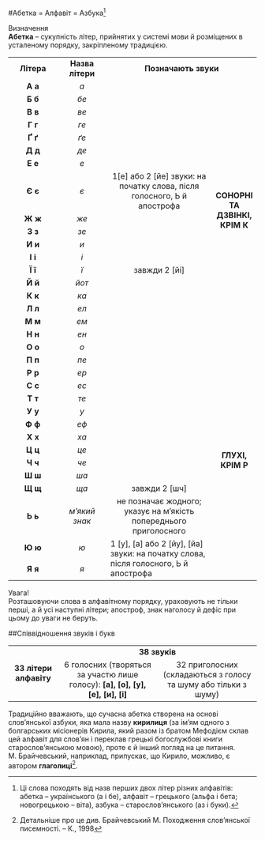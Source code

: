 #Абетка = Алфавіт = Азбука[^1]

<div class="eoz-wrap">
<span class="eoz">Визначення</span>
<div class="eoz-text">
<b>Абетка</b> – сукупність літер, прийнятих у системі мови й розміщених в усталеному порядку, закріпленому традицією.
</div>
</div>

<table style="display:block;">
<col width="22.5%">
<col width="22.5%">
<col width="50%">
<col width="5%">
  <tr>
  <td><center><b>Літера</b></center></td>
  <td><center><b>Назва літери</b></center></td>
  <td colspan="2"><center><b>Позначають звуки</b></center></td>
  </tr>

  <tr>
  <td><center><b>А а</b></center></td>
  <td><center><i>а</i></center></td>
  <td><center></center></td>
  <td rowspan="18" class="row-span"><center><b>СОНОРНІ ТА ДЗВІНКІ, КРІМ К</b></center></td>
  </tr>

  <tr>
  <td><center><b>Б б</b></center></td>
  <td><center><i>бе</i></center></td>
  <td><center></center></td>
  </tr>

  <tr>
  <td><center><b>В в</b></center></td>
  <td><center><i>ве</i></center></td>
  <td><center></center></td>
  </tr>

  <tr>
  <td><center><b>Г г</b></center></td>
  <td><center><i>ге</i></center></td>
  <td><center></center></td>
  </tr>

  <tr>
  <td><center><b>Ґ ґ</b></center></td>
  <td><center><i>ґе</i></center></td>
  <td><center></center></td>
  </tr>

  <tr>
  <td><center><b>Д д</b></center></td>
  <td><center><i>де</i></center></td>
  <td><center></center></td>
  </tr>

  <tr>
  <td><center><b>Е е</b></center></td>
  <td><center><i>е</i></center></td>
  <td><center></center></td>
  </tr>
  <tr>
  <td><center><b>Є є</b></center></td>
  <td><center><i>є</i></center></td>
  <td><center>1[е] або 2 [йе] звуки: на початку слова, після голосного, Ь й апострофа</center></td>
  </tr>

  <tr>
  <td><center><b>Ж ж</b></center></td>
  <td><center><i>же</i></center></td>
  <td><center></center></td>
  </tr>

  <tr>
  <td><center><b>З з</b></center></td>
  <td><center><i>зе</i></center></td>
  <td><center></center></td>
  </tr>

  <tr>
  <td><center><b>И и</b></center></td>
  <td><center><i>и</i></center></td>
  <td><center></center></td>
  </tr>

  <tr>
  <td><center><b>І і</b></center></td>
  <td><center><i>і</i></center></td>
  <td><center></center></td>
  </tr>

  <tr>
  <td><center><b>Ї ї</b></center></td>
  <td><center><i>ї</i></center></td>
  <td><center>завжди 2 [йі]</center></td>
  </tr>

  <tr>
  <td><center><b>Й й</b></center></td>
  <td><center><i>йот</i></center></td>
  <td><center></center></td>
  </tr>

  <tr>
  <td><center><b>К к</b></center></td>
  <td><center><i>ка</i></center></td>
  <td><center></center></td>
  </tr>

  <tr>
  <td><center><b>Л л</b></center></td>
  <td><center><i>ел</i></center></td>
  <td><center></center></td>
  </tr>

  <tr>
  <td><center><b>М м</b></center></td>
  <td><center><i>ем</i></center></td>
  <td><center></center></td>
  </tr>

  <tr>
  <td><center><b>Н н</b></center></td>
  <td><center><i>ен</i></center></td>
  <td><center></center></td>
  </tr>

  <tr>
  <td><center><b>О о</b></center></td>
  <td><center><i>о</i></center></td>
  <td><center></center></td>
  <td rowspan="15" class="row-span"><center><b>ГЛУХІ, КРІМ Р</b></center></td>
  </tr>

  <tr>
  <td><center><b>П п</b></center></td>
  <td><center><i>пе</i></center></td>
  <td><center></center></td>
  </tr>

  <tr>
  <td><center><b>Р р</b></center></td>
  <td><center><i>ер</i></center></td>
  <td><center></center></td>
  </tr>

  <tr>
  <td><center><b>С с</b></center></td>
  <td><center><i>ес</i></center></td>
  <td><center></center></td>
  </tr>

  <tr>
  <td><center><b>Т т</b></center></td>
  <td><center><i>те</i></center></td>
  <td><center></center></td>
  </tr>

  <tr>
  <td><center><b>У у</b></center></td>
  <td><center><i>у</i></center></td>
  <td><center></center></td>
  </tr>

  <tr>
  <td><center><b>Ф ф</b></center></td>
  <td><center><i>еф</i></center></td>
  <td><center></center></td>
  </tr>

  <tr>
  <td><center><b>Х х</b></center></td>
  <td><center><i>ха</i></center></td>
  <td><center></center></td>
  </tr>

  <tr>
  <td><center><b>Ц ц</b></center></td>
  <td><center><i>це</i></center></td>
  <td><center></center></td>
  </tr>

  <tr>
  <td><center><b>Ч ч</b></center></td>
  <td><center><i>че</i></center></td>
  <td><center></center></td>
  </tr>

  <tr>
  <td><center><b>Ш ш</b></center></td>
  <td><center><i>ша</i></center></td>
  <td><center></center></td>
  </tr>

  <tr>
  <td><center><b>Щ щ</b></center></td>
  <td><center><i>ща</i></center></td>
  <td><center>завжди 2 [шч]</center></td>
  </tr>

  <tr>
  <td><center><b>Ь ь</b></center></td>
  <td><center><i>м’який знак</i></center></td>
  <td><center>не позначає жодного; указує на м’якість попереднього приголосного</center></td>
  </tr>

  <tr>
  <td><center><b>Ю ю</b></center></td>
  <td><center><i>ю</i></center></td>
  <td rowspan="2">1 [у], [а] або 2 [йу], [йа] звуки: на початку слова, після голосного, Ь й апострофа</center></td>
  </tr>

  <tr>
  <td><center><b>Я я</b></center></td>
  <td><center><i>я</i></center></td>
  </tr>
</table>

<div class="alg-wrap">
<span class="alg">Увага!</span>
<div class="alg-text">
Розташовуючи слова в алфавітному порядку, ураховують не тільки перші, а й усі наступні літери; апостроф, знак наголосу й дефіс при цьому до уваги не беруть.
</div>
</div>

##Співвідношення звуків і букв

<table style="display:block;">
<col width="20%">
<col width="40%">
<col width="40%">
<tr>
<td rowspan="2"><center><b>33 літери алфавіту</b></center></td>
<td colspan="2"><center><b>38 звуків</b></center></td>
</tr>
<tr>
  <td><center>6 голосних (творяться за участю лише голосу): <b>[а], [о], [у], [е], [и], [і]</b></center></td>
  <td><center>32 приголосних (складаються з голосу та шуму або тільки з шуму)</center></td>
</tr>
</table>


Традиційно вважають, що сучасна абетка cтворена на основі слов’янської азбуки, яка мала назву <b>кирилиця</b> (за ім’ям одного з болгарських місіонерів Кирила, який разом із братом Мефодієм склав цей алфавіт для слов’ян і переклав грецькі богослужбові книги старослов’янською мовою), проте є й інший погляд на це питання. М. Брайчевський, наприклад, припускає, що Кирило, можливо, є автором <b>глаголиці</b>[^2].

[^1]: Ці слова походять від назв перших двох літер різних алфавітів: абетка – українського (а і бе), алфавіт – грецького (альфа і бета; новогрецькою – віта), азбука – старослов’янського (аз і буки).
[^2]: Детальніше про це див. Брайчевський М. Походження слов’янської писемності. – К., 1998